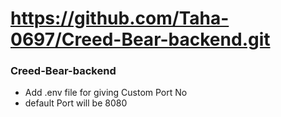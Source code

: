 ﻿# https://github.com/Taha-0697/Creed-Bear-backend.git

### Creed-Bear-backend

- Add .env file for giving Custom Port No
- default Port will be 8080

